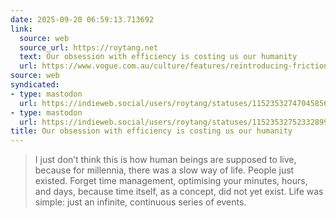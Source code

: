 ```yaml
---
date: 2025-09-20 06:59:13.713692
link:
  source: web
  source_url: https://roytang.net
  text: Our obsession with efficiency is costing us our humanity
  url: https://www.vogue.com.au/culture/features/reintroducing-friction/news-story/af80aeac433d7b465c10e3d5de870225
source: web
syndicated:
- type: mastodon
  url: https://indieweb.social/users/roytang/statuses/115235327470458567
- type: mastodon
  url: https://indieweb.social/users/roytang/statuses/115235327523328993
title: Our obsession with efficiency is costing us our humanity
---
```


> I just don’t think this is how human beings are supposed to live, because for millennia, there was a slow way of life. People just existed. Forget time management, optimising your minutes, hours, and days, because time itself, as a concept, did not yet exist. Life was simple: just an infinite, continuous series of events.